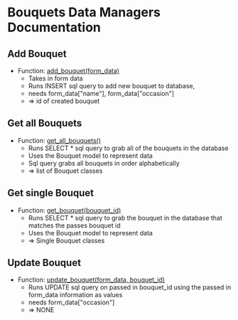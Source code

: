 # Bouquets Data Managers Documentation

## Add Bouquet
- Function: [add_bouquet(form_data)](../../../../bouquetapp/views/data_manager/bouquets/add_bouquet.py)
    - Takes in form data
    - Runs INSERT sql query to add new bouquet to database,
    - needs form_data["name"], form_data["occasion"]
    - => id of created bouquet
    
## Get all Bouquets
- Function: [get_all_bouquets()](../../../../bouquetapp/views/data_manager/bouquets/get_all_bouquets.py)
    - Runs SELECT * sql query to grab all of the bouquets in the database
    - Uses the Bouquet model to represent data
    - Sql query grabs all bouquets in order alphabetically
    - => list of Bouquet classes
    
## Get single Bouquet 
- Function: [get_bouquet(bouquet_id)](../../../../bouquetapp/views/data_manager/bouquets/get_bouquet.py)
    - Runs SELECT * sql query to grab the bouquet in the database that matches the passes bouquet id
    - Uses the Bouquet model to represent data
    - => Single Bouquet classes
    
## Update Bouquet
- Function: [update_bouquet(form_data, bouquet_id)](../../../../bouquetapp/views/data_manager/bouquets/update_bouquet.py)
    - Runs UPDATE sql query on passed in bouquet_id using the passed in form_data information as values
    - needs form_data["occasion"]
    - => NONE
    
